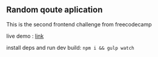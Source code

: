 ## Random qoute aplication


This is the second frontend challenge from freecodecamp  

live demo : [link](https://olegsid.github.io/-ffcc--random-quotes-app/)

install deps and run dev build:
`npm i && gulp watch`